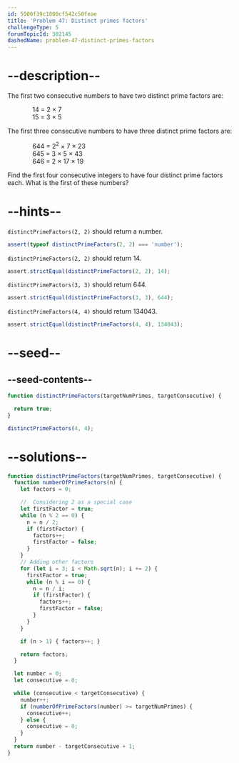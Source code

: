 ```yaml
---
id: 5900f39c1000cf542c50feae
title: 'Problem 47: Distinct primes factors'
challengeType: 5
forumTopicId: 302145
dashedName: problem-47-distinct-primes-factors
---
```


# --description--

The first two consecutive numbers to have two distinct prime factors are:

<div style='padding-left: 4em;'>
  14 = 2 × 7<br>
  15 = 3 × 5
</div>

The first three consecutive numbers to have three distinct prime factors are:

<div style='padding-left: 4em;'>
  644 = 2<sup>2</sup> × 7 × 23<br>
  645 = 3 × 5 × 43<br>
  646 = 2 × 17 × 19
</div>

Find the first four consecutive integers to have four distinct prime factors each. What is the first of these numbers?

# --hints--

`distinctPrimeFactors(2, 2)` should return a number.

```js
assert(typeof distinctPrimeFactors(2, 2) === 'number');
```

`distinctPrimeFactors(2, 2)` should return 14.

```js
assert.strictEqual(distinctPrimeFactors(2, 2), 14);
```

`distinctPrimeFactors(3, 3)` should return 644.

```js
assert.strictEqual(distinctPrimeFactors(3, 3), 644);
```

`distinctPrimeFactors(4, 4)` should return 134043.

```js
assert.strictEqual(distinctPrimeFactors(4, 4), 134043);
```

# --seed--

## --seed-contents--

```js
function distinctPrimeFactors(targetNumPrimes, targetConsecutive) {

  return true;
}

distinctPrimeFactors(4, 4);
```

# --solutions--

```js
function distinctPrimeFactors(targetNumPrimes, targetConsecutive) {
  function numberOfPrimeFactors(n) {
    let factors = 0;

    //  Considering 2 as a special case
    let firstFactor = true;
    while (n % 2 == 0) {
      n = n / 2;
      if (firstFactor) {
        factors++;
        firstFactor = false;
      }
    }
    // Adding other factors
    for (let i = 3; i < Math.sqrt(n); i += 2) {
      firstFactor = true;
      while (n % i == 0) {
        n = n / i;
        if (firstFactor) {
          factors++;
          firstFactor = false;
        }
      }
    }

    if (n > 1) { factors++; }

    return factors;
  }

  let number = 0;
  let consecutive = 0;

  while (consecutive < targetConsecutive) {
    number++;
    if (numberOfPrimeFactors(number) >= targetNumPrimes) {
      consecutive++;
    } else {
      consecutive = 0;
    }
  }
  return number - targetConsecutive + 1;
}
```
